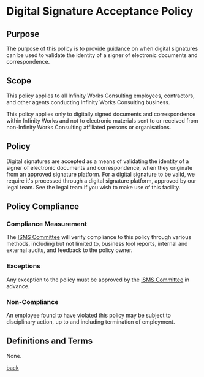 # Digital Signature Acceptance Policy

## Purpose

The purpose of this policy is to provide guidance on when digital signatures can be used to validate the identity of a signer of electronic documents and correspondence.

## Scope

This policy applies to all Infinity Works Consulting employees, contractors, and other agents conducting Infinity Works Consulting business.

This policy applies only to digitally signed documents and correspondence within Infinity Works and not to electronic materials sent to or received from non-Infinity Works Consulting affiliated persons or organisations.

## Policy

Digital signatures are accepted as a means of validating the identity of a signer of electronic documents and correspondence, when they originate from an approved signature platform. For a digital signature to be valid, we require it's processed through a digital signature platform, approved by our legal team. See the legal team if you wish to make use of this facility.

## Policy Compliance

### Compliance Measurement

The [ISMS Committee](../README.md#the-isms-committee) will verify compliance to this policy through various methods, including but not limited to, business tool reports, internal and external audits, and feedback to the policy owner.

### Exceptions

Any exception to the policy must be approved by the [ISMS Committee](../README.md#the-isms-committee) in advance.

### Non-Compliance

An employee found to have violated this policy may be subject to disciplinary action, up to and including termination of employment.

## Definitions and Terms

None.

[back](../README.md#a-z-policies)
